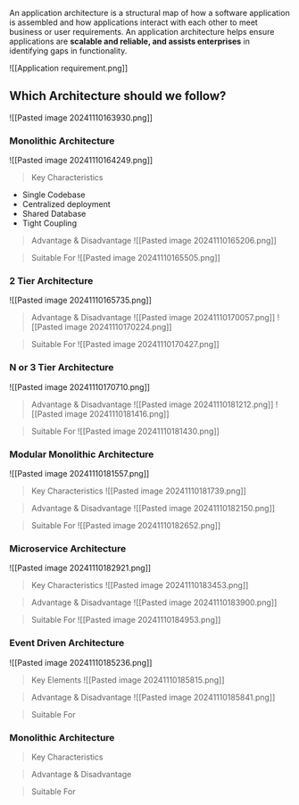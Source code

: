 An application architecture is a structural map of how a software application is assembled and how applications interact with each other to meet business or user requirements. An application architecture helps ensure applications are **scalable and reliable, and assists enterprises** in identifying gaps in functionality.

![[Application requirement.png]]

## Which Architecture should we follow?

![[Pasted image 20241110163930.png]]

### Monolithic Architecture
![[Pasted image 20241110164249.png]]

> Key Characteristics
- Single Codebase
- Centralized deployment
- Shared Database
- Tight Coupling

> Advantage & Disadvantage
> ![[Pasted image 20241110165206.png]]



>Suitable For
>![[Pasted image 20241110165505.png]]



### 2 Tier Architecture

![[Pasted image 20241110165735.png]]

> Advantage & Disadvantage
> ![[Pasted image 20241110170057.png]]
> ![[Pasted image 20241110170224.png]]



>Suitable For ![[Pasted image 20241110170427.png]]




### N or 3 Tier Architecture
![[Pasted image 20241110170710.png]]


> Advantage & Disadvantage
> ![[Pasted image 20241110181212.png]]
> ![[Pasted image 20241110181416.png]]



>Suitable For ![[Pasted image 20241110181430.png]]




### Modular Monolithic Architecture
![[Pasted image 20241110181557.png]]

> Key Characteristics 
> ![[Pasted image 20241110181739.png]]
> 




> Advantage & Disadvantage 
> ![[Pasted image 20241110182150.png]]



>Suitable For ![[Pasted image 20241110182652.png]]


### Microservice Architecture
![[Pasted image 20241110182921.png]]

> Key Characteristics
> ![[Pasted image 20241110183453.png]]



> Advantage & Disadvantage
> ![[Pasted image 20241110183900.png]]


>Suitable For
>![[Pasted image 20241110184953.png]]

### Event Driven Architecture
![[Pasted image 20241110185236.png]]


> Key Elements
> ![[Pasted image 20241110185815.png]]


> Advantage & Disadvantage
> ![[Pasted image 20241110185841.png]]



>Suitable For


### Monolithic Architecture
> Key Characteristics

> Advantage & Disadvantage

>Suitable For

